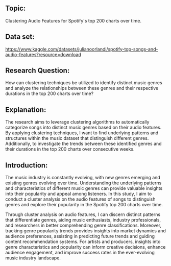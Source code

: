 ## Topic:

Clustering Audio Features for Spotify's top 200 charts over time.

## Data set:

https://www.kaggle.com/datasets/julianoorlandi/spotify-top-songs-and-audio-features?resource=download

## Research Question:

How can clustering techniques be utilized to identify distinct music genres and analyze the relationships between these genres and their respective durations in the top 200 charts over time?

## Explanation:

The research aims to leverage clustering algorithms to automatically categorize songs into distinct music genres based on their audio features. By applying clustering techniques, I want to find underlying patterns and structures within the music dataset that distinguish different genres. Additionally, to investigate the trends between these identified genres and their durations in the top 200 charts over consecutive weeks.

## Introduction:

The music industry is constantly evolving, with new genres emerging and existing genres evolving over time. Understanding the underlying patterns and characteristics of different music genres can provide valuable insights into their popularity and appeal among listeners. In this study, I aim to conduct a cluster analysis on the audio features of songs to distinguish genres and explore their popularity in the Spotify top 200 charts over time.

Through cluster analysis on audio features, I can discern distinct patterns that differentiate genres, aiding music enthusiasts, industry professionals, and researchers in better comprehending genre classifications. Moreover, tracking genre popularity trends provides insights into market dynamics and audience preferences, assisting in predicting future trends and guiding content recommendation systems. For artists and producers, insights into genre characteristics and popularity can inform creative decisions, enhance audience engagement, and improve success rates in the ever-evolving music industry landscape.
